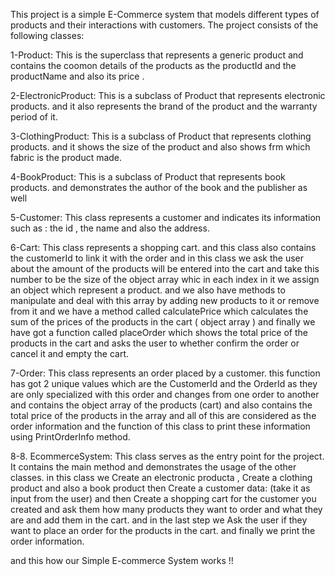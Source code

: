 This project is a simple E-Commerce system that models different types of products and their interactions with customers. The project consists of the following classes:

1-Product: This is the superclass that represents a generic product and contains the coomon details of the products as the productId and the productName and also its price .

2-ElectronicProduct: This is a subclass of Product that represents electronic products. and it also represents the brand of the product and the warranty period of it.

3-ClothingProduct: This is a subclass of Product that represents clothing products. and it shows the size of the product and also shows frm which fabric is the product made.

4-BookProduct: This is a subclass of Product that represents book products. and demonstrates the author of the book and the publisher as well

5-Customer: This class represents a customer and indicates its information such as : the id , the name and also the address.

6-Cart: This class represents a shopping cart. and this class also contains the customerId to link it with the order and in this class we ask the user about the amount of the products 
        will be entered into the cart and take this number to be the size of the object array whic in each index in it we assign an object which represent a product. 
        and we also have methods to manipulate and deal with this array by adding new products to it or remove from it and we have a method called calculatePrice which calculates
        the sum of the prices of the products in the cart ( object array ) and finally we have got a function called placeOrder which shows the total price of the products
        in the cart and asks the user to whether confirm the order or cancel it and empty the cart.

7-Order: This class represents an order placed by a customer. this function has got 2 unique values which are the CustomerId and the OrderId as they are only specialized with
         this order and changes from one order to another and contains the object array of the products (cart) and also contains the total price of the products in the array
         and all of this are considered as the order information and the function of this class to print these information using PrintOrderInfo method.

8-8. EcommerceSystem: This class serves as the entry point for the project. It contains the main method and demonstrates the usage of the other classes. in this class
                      we Create an electronic producta , Create a clothing product and also a book product then Create a customer data: (take it as input from the user)
                      and then Create a shopping cart for the customer you created and ask them how many products they want to order and what they are and add them in the cart.
                      and in the last step we Ask the user if they want to place an order for the products in the cart. and finally we print the order information.

and this how our Simple E-commerce System works !!
